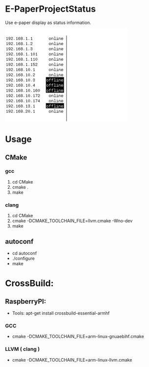 


# E-PaperProjectStatus
Use e-paper display as status information. 

![Screenshot](Screens/image.bmp)

# Usage 

## CMake
### gcc
1. cd CMake
2. cmake .
3. make
### clang
1. cd CMake
2. cmake -DCMAKE_TOOLCHAIN_FILE=llvm.cmake -Wno-dev
3. make

## autoconf
 - cd autoconf
 - ./configure
 - make
 
# CrossBuild:
## RaspberryPI:
 - Tools: apt-get install crossbuild-essential-armhf 
### GCC
 - cmake -DCMAKE_TOOLCHAIN_FILE=arm-linux-gnuaebihf.cmake
### LLVM ( clang )
- cmake -DCMAKE_TOOLCHAIN_FILE=arm-linux-llvm.cmake
